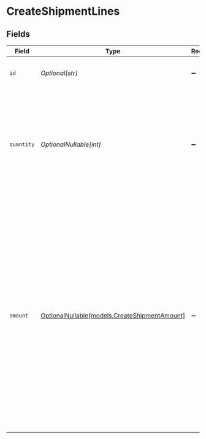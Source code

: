 # CreateShipmentLines


## Fields

| Field                                                                                                                                                                                                                                                                                                                                                                              | Type                                                                                                                                                                                                                                                                                                                                                                               | Required                                                                                                                                                                                                                                                                                                                                                                           | Description                                                                                                                                                                                                                                                                                                                                                                        |
| ---------------------------------------------------------------------------------------------------------------------------------------------------------------------------------------------------------------------------------------------------------------------------------------------------------------------------------------------------------------------------------- | ---------------------------------------------------------------------------------------------------------------------------------------------------------------------------------------------------------------------------------------------------------------------------------------------------------------------------------------------------------------------------------- | ---------------------------------------------------------------------------------------------------------------------------------------------------------------------------------------------------------------------------------------------------------------------------------------------------------------------------------------------------------------------------------- | ---------------------------------------------------------------------------------------------------------------------------------------------------------------------------------------------------------------------------------------------------------------------------------------------------------------------------------------------------------------------------------- |
| `id`                                                                                                                                                                                                                                                                                                                                                                               | *Optional[str]*                                                                                                                                                                                                                                                                                                                                                                    | :heavy_minus_sign:                                                                                                                                                                                                                                                                                                                                                                 | The ID of the order line. For example: `odl_dgtxyl`.                                                                                                                                                                                                                                                                                                                               |
| `quantity`                                                                                                                                                                                                                                                                                                                                                                         | *OptionalNullable[int]*                                                                                                                                                                                                                                                                                                                                                            | :heavy_minus_sign:                                                                                                                                                                                                                                                                                                                                                                 | The number of items that should be shipped for this order line. When this parameter is omitted, all remaining unshipped items of this order line will be considered 'shipped'.                                                                                                                                                                                                     |
| `amount`                                                                                                                                                                                                                                                                                                                                                                           | [OptionalNullable[models.CreateShipmentAmount]](../models/createshipmentamount.md)                                                                                                                                                                                                                                                                                                 | :heavy_minus_sign:                                                                                                                                                                                                                                                                                                                                                                 | The amount that you want to ship. In almost all cases, Mollie can determine the amount automatically.<br/><br/>The amount is required only if you are *partially* fulfilling an order line which has a non-zero `discountAmount`.<br/><br/>If you do not send an amount, Mollie will determine the amount automatically or respond with an error if the amount cannot be determined automatically. |
